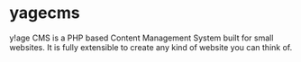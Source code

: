 # yagecms
y!age CMS is a PHP based Content Management System built for small websites. It is fully extensible to create any kind of website you can think of.
